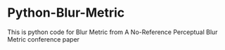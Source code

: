 # Python-Blur-Metric
This is python code for Blur Metric from A No-Reference Perceptual Blur Metric conference paper
